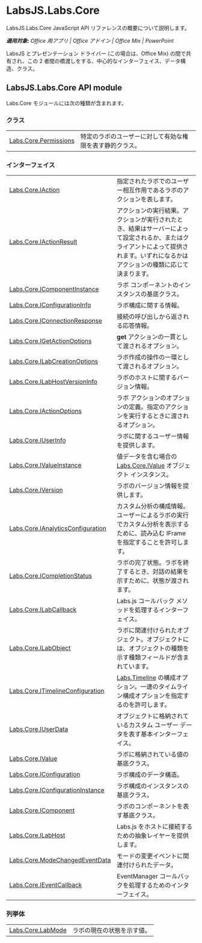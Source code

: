 
# <a name="labsjs.labs.core"></a>LabsJS.Labs.Core
LabsJS.Labs.Core JavaScript API リファレンスの概要について説明します。

 _**適用対象:** Office 用アプリ | Office アドイン | Office Mix | PowerPoint_

LabsJS とプレゼンテーション ドライバー (この場合は、Office Mix) の間で共有され、この 2 者間の橋渡しをする、中心的なインターフェイス、データ構造、クラス。

## <a name="labsjs.labs.core-api-module"></a>LabsJS.Labs.Core API module

Labs.Core モジュールには次の種類が含まれます。


### <a name="classes"></a>クラス


|||
|:-----|:-----|
|[Labs.Core.Permissions](../../reference/office-mix/labs.core.permissions.md)|特定のラボのユーザーに対して有効な権限を表す静的クラス。|

### <a name="interfaces"></a>インターフェイス


|||
|:-----|:-----|
|[Labs.Core.IAction](../../reference/office-mix/labs.core.iaction.md)|指定されたラボでのユーザー相互作用であるラボのアクションを表します。|
|[Labs.Core.IActionResult](../../reference/office-mix/labs.core.iactionresult.md)|アクションの実行結果。アクションが実行されたとき、結果はサーバーによって設定されるか、またはクライアントによって提供されます。いずれになるかはアクションの種類に応じて決まります。|
|[Labs.Core.IComponentInstance](../../reference/office-mix/labs.core.icomponentinstance.md)|ラボ コンポーネントのインスタンスの基底クラス。|
|[Labs.Core.IConfigurationInfo](../../reference/office-mix/labs.core.iconfigurationinfo.md)|ラボ構成に関する情報。|
|[Labs.Core.IConnectionResponse](../../reference/office-mix/labs.core.iconnectionresponse.md)|接続の呼び出しから返される応答情報。|
|[Labs.Core.IGetActionOptions](../../reference/office-mix/labs.core.igetactionoptions.md)|**get** アクションの一貫として渡されるオプション。|
|[Labs.Core.ILabCreationOptions](../../reference/office-mix/labs.core.ilabcreationoptions.md)|ラボ作成の操作の一環として渡されるオプション。|
|[Labs.Core.ILabHostVersionInfo](../../reference/office-mix/labs.core.ilabhostversioninfo.md)|ラボのホストに関するバージョン情報。|
|[Labs.Core.IActionOptions](../../reference/office-mix/labs.core.iactionoptions.md)|ラボ アクションのオプションの定義。指定のアクションを実行するときに渡されるオプション。|
|[Labs.Core.IUserInfo](../../reference/office-mix/labs.core.iuserinfo.md)|ラボに関するユーザー情報を提供します。|
|[Labs.Core.IValueInstance](../../reference/office-mix/labs.core.ivalueinstance.md)|値データを含む場合の [Labs.Core.IValue](../../reference/office-mix/labs.core.ivalue.md) オブジェクト インスタンス。|
|[Labs.Core.IVersion](../../reference/office-mix/labs.core.iversion.md)|ラボのバージョン情報を提供します。|
|[Labs.Core.IAnalyticsConfiguration](../../reference/office-mix/labs.core.ianalyticsconfiguration.md)|カスタム分析の構成情報。ユーザーによるラボの実行でカスタム分析を表示するために、読み込む IFrame を指定することを許可します。|
|[Labs.Core.ICompletionStatus](../../reference/office-mix/labs.core.icompletionstatus.md)|ラボの完了状態。ラボを終了するとき、対話の結果を示すために、状態が渡されます。|
|[Labs.Core.ILabCallback](../../reference/office-mix/labs.core.ilabcallback.md)|Labs.js コールバック メソッドを処理するインターフェイス。|
|[Labs.Core.ILabObject](../../reference/office-mix/labs.core.ilabobject.md)|ラボに関連付けられたオブジェクト。オブジェクトには、オブジェクトの種類を示す種類フィールドが含まれています。|
|[Labs.Core.ITimelineConfiguration](../../reference/office-mix/labs.core.itimelineconfiguration.md)|[Labs.Timeline](../../reference/office-mix/labs.timeline.md) の構成オプション。一連のタイムライン構成オプションを指定するのを許可します。|
|[Labs.Core.IUserData](../../reference/office-mix/labs.core.iuserdata.md)|オブジェクトに格納されているカスタム ユーザー データを表す基本インターフェイス。|
|[Labs.Core.IValue](../../reference/office-mix/labs.core.ivalue.md)|ラボに格納されている値の基底クラス。|
|[Labs.Core.IConfiguration](../../reference/office-mix/labs.core.iconfiguration.md)|ラボ構成のデータ構造。|
|[Labs.Core.IConfigurationInstance](../../reference/office-mix/labs.core.iconfigurationinstance.md)|ラボ構成のインスタンスの基底クラス。|
|[Labs.Core.IComponent](../../reference/office-mix/labs.core.icomponent.md)|ラボのコンポーネントを表す基底クラス。|
|[Labs.Core.ILabHost](../../reference/office-mix/labs.core.ilabhost.md)|Labs.js をホストに接続するための抽象レイヤーを提供します。|
|[Labs.Core.ModeChangedEventData](../../reference/office-mix/labs.core.modechangedeventdata.md)|モードの変更イベントに関連付けられたデータ。|
|[Labs.Core.IEventCallback](../../reference/office-mix/labs.core.ieventcallback.md)|EventManager コールバックを処理するためのインターフェイス。|

### <a name="enumerations"></a>列挙体


|||
|:-----|:-----|
|[Labs.Core.LabMode](../../reference/office-mix/labs.core.labmode.md)|ラボの現在の状態を示す値。|
